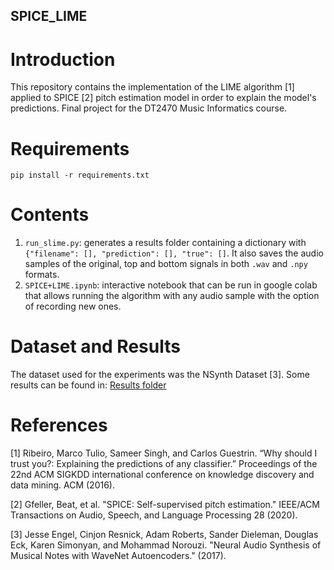 SPICE_LIME
----------

# Introduction

This repository contains the implementation of the LIME algorithm [1] applied to SPICE [2] pitch estimation model in order to explain the model's predictions. Final project for the DT2470 Music Informatics course.

# Requirements

```
pip install -r requirements.txt
```

# Contents

1. `run_slime.py`: generates a results folder containing a dictionary with `{"filename": [], "prediction": [], "true": []`. It also saves the audio samples of the original, top and bottom signals in both `.wav` and `.npy` formats.
2. `SPICE+LIME.ipynb`: interactive notebook that can be run in google colab that allows running the algorithm with any audio sample with the option of recording new ones.

# Dataset and Results

The dataset used for the experiments was the NSynth Dataset [3].
Some results can be found in: [Results folder](https://drive.google.com/drive/folders/1FJkoYyqEGq1x0ITi3wldRPAUGe_u_LeD?usp=sharing)

# References
[1] Ribeiro, Marco Tulio, Sameer Singh, and Carlos Guestrin. “Why should I trust you?: Explaining the predictions of any classifier.” Proceedings of the 22nd ACM SIGKDD international conference on knowledge discovery and data mining. ACM (2016).

[2] Gfeller, Beat, et al. "SPICE: Self-supervised pitch estimation." IEEE/ACM Transactions on Audio, Speech, and Language Processing 28 (2020).

[3] Jesse Engel, Cinjon Resnick, Adam Roberts, Sander Dieleman, Douglas Eck, Karen Simonyan, and Mohammad Norouzi. "Neural Audio Synthesis of Musical Notes with WaveNet Autoencoders." (2017).
